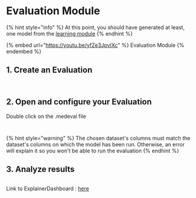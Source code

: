 # Evaluation Module

{% hint style="info" %}
At this point, you should have generated at least, one model from the [learning module](learning-module/)
{% endhint %}

{% embed url="https://youtu.be/yfZe3JpvlXc" %}
Evaluation Module
{% endembed %}

## 1. Create an Evaluation

<div data-full-width="true"><figure><img src="../../.gitbook/assets/Evaluation_module_1.png" alt=""><figcaption></figcaption></figure> <figure><img src="../../.gitbook/assets/Evaluation_module_2.png" alt=""><figcaption></figcaption></figure></div>

## 2. Open and configure your Evaluation

Double click on the .medeval file

<div data-full-width="true"><figure><img src="../../.gitbook/assets/Evaluation_module_3.png" alt=""><figcaption></figcaption></figure> <figure><img src="../../.gitbook/assets/Evaluation_module_4.png" alt=""><figcaption></figcaption></figure></div>

{% hint style="warning" %}
The chosen dataset's columns must match the dataset's columns on which the model has been run. Otherwise, an error will explain it so you won't be able to run the evaluation&#x20;
{% endhint %}

## 3. Analyze results

<figure><img src="../../.gitbook/assets/Evaluation_module_5.png" alt=""><figcaption></figcaption></figure>

Link to ExplainerDashboard : [here](https://explainerdashboard.readthedocs.io/en/latest/)
